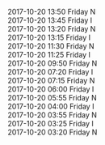 2017-10-20 13:50 Friday  N  
2017-10-20 13:45 Friday  I  
2017-10-20 13:20 Friday  N  
2017-10-20 13:15 Friday  I  
2017-10-20 11:30 Friday  N  
2017-10-20 11:25 Friday  I  
2017-10-20 09:50 Friday  N  
2017-10-20 07:20 Friday  I  
2017-10-20 07:15 Friday  N  
2017-10-20 06:00 Friday  I  
2017-10-20 05:55 Friday  N  
2017-10-20 04:00 Friday  I  
2017-10-20 03:55 Friday  N  
2017-10-20 03:25 Friday  I  
2017-10-20 03:20 Friday  N  
